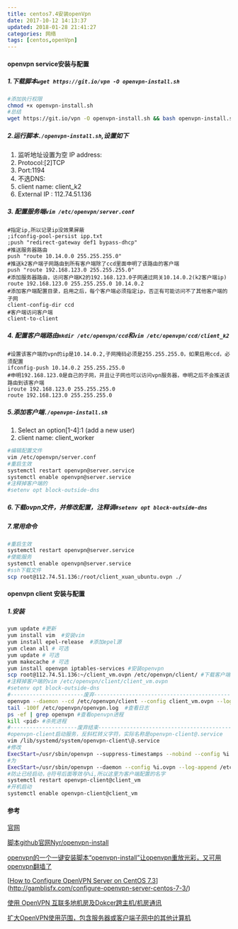 ```yaml
---
title: centos7.4安装openVpn
date: 2017-10-12 14:13:37
updated: 2018-01-28 21:41:27categories: 网络
tags: [centos,openVpn]
---
```


#### openvpn service安装与配置

##### 1.下载脚本`wget https://git.io/vpn -O openvpn-install.sh`


```sh
#添加执行权限
chmod +x openvpn-install.sh
#总结
wget https://git.io/vpn -O openvpn-install.sh && bash openvpn-install.sh
```

##### 2.运行脚本`./openvpn-install.sh`,设置如下

1. 监听地址设置为空 IP address: 
2. Protocol:[2]TCP
3. Port:1194
4. 不选DNS:
5. client name: client_k2
6. External IP : 112.74.51.136

##### 3. 配置服务端`vim /etc/openvpn/server.conf`

```properties
#指定ip,所以记录ip没效果屏蔽
;ifconfig-pool-persist ipp.txt
;push "redirect-gateway def1 bypass-dhcp"
#推送服务器路由
push "route 10.14.0.0 255.255.255.0"
#推送k2客户端子网路由到所有客户端除了ccd里面申明了该路由的客户端
push "route 192.168.123.0 255.255.255.0"
#添加服务器路由，访问客户端K2的192.168.123.0子网通过网关10.14.0.2(k2客户端ip)
route 192.168.123.0 255.255.255.0 10.14.0.2
#添加客户端配置目录，启用之后，每个客户端必须指定ip，否正有可能访问不了其他客户端的子网
client-config-dir ccd
#客户端访问客户端
client-to-client
```

##### 4. 配置客户端路由`mkdir /etc/openvpn/ccd`和`vim /etc/openvpn/ccd/client_k2`

```properties
#设置该客户端的vpn的ip是10.14.0.2,子网掩码必须是255.255.255.0，如果启用ccd，必须配置
ifconfig-push 10.14.0.2 255.255.255.0
#申明192.168.123.0是自己的子网，并且让子网也可以访问vpn服务器，申明之后不会推送该路由到该客户端
iroute 192.168.123.0 255.255.255.0
route 192.168.123.0 255.255.255.0
```

##### 5.添加客户端`./openvpn-install.sh`

1. Select an option[1-4]:1 (add a new user)
2. client name: client_worker

```sh
#编辑配置文件
vim /etc/openvpn/server.conf
#重启生效
systemctl restart openvpn@server.service
systemctl enable openvpn@server.service
#注释掉客户端的
#setenv opt block-outside-dns
```

##### 6.下载ovpn文件，并修改配置，注释调`#setenv opt block-outside-dns`

##### 7.常用命令

```sh
#重启生效
systemctl restart openvpn@server.service
#使能服务
systemctl enable openvpn@server.service
#ssh下载文件
scp root@112.74.51.136:/root/client_xuan_ubuntu.ovpn ./
```

#### openvpn client 安装与配置

#####  1.安装

```sh
yum update #更新
yum install vim  #安装vim
yum install epel-release  #添加epel源
yum clean all # 可选
yum update # 可选
yum makecache # 可选
yum install openvpn iptables-services #安装openvpn
scp root@112.74.51.136:~/client_vm.ovpn /etc/openvpn/client/ #下载客户端配置
#注释掉客户端的vim /etc/openvpn/client/client_vm.ovpn
#setenv opt block-outside-dns
#-----------------------废弃------------------------------------------------
openvpn --daemon --cd /etc/openvpn/client --config client_vm.ovpn --log-append /etc/openvpn/openvpn.log #启动
tail -100f /etc/openvpn/openvpn.log  #查看日志
ps -ef | grep openvpn #查看openvpn进程
kill <pid> #杀死进程
#---------------------废弃结束------------------------------------------------------
#openvpn-client启动服务，反斜杠转义字符，实际名称是openvpn-client@.service
vim /lib/systemd/system/openvpn-client\@.service
#修改
ExecStart=/usr/sbin/openvpn --suppress-timestamps --nobind --config %i.conf
#为
ExecStart=/usr/sbin/openvpn --daemon --config %i.ovpn --log-append /etc/openvpn/openvpn.log
#防止已经启动，@符号后面等效与%i,所以这里为客户端配置的名字
systemctl restart openvpn-client@client_vm
#开机启动
systemctl enable openvpn-client@client_vm
```

#### 参考

[官网](https://openvpn.net/index.php/open-source/documentation/howto.html#examples)

[脚本github官网Nyr/openvpn-install](https://github.com/Nyr/openvpn-install)

[openvpn的一个一键安装脚本“openvpn-install”让openvpn重放光彩，又可用openvpn翻墙了](https://groups.google.com/forum/#!topic/fqlt/GUn-QNO1ZpU)

[[How to Configure OpenVPN Server on CentOS 7.3](http://gamblisfx.com/configure-openvpn-server-centos-7-3/)](http://gamblisfx.com/configure-openvpn-server-centos-7-3/)

[使用 OpenVPN 互联多地机房及Dokcer跨主机/机房通讯](https://www.lsproc.com/post/routing-multiple-networks-and-dockers-through-openvpn)

[扩大OpenVPN使用范围，包含服务器或客户端子网中的其他计算机](http://www.softown.cn/post/151.html)